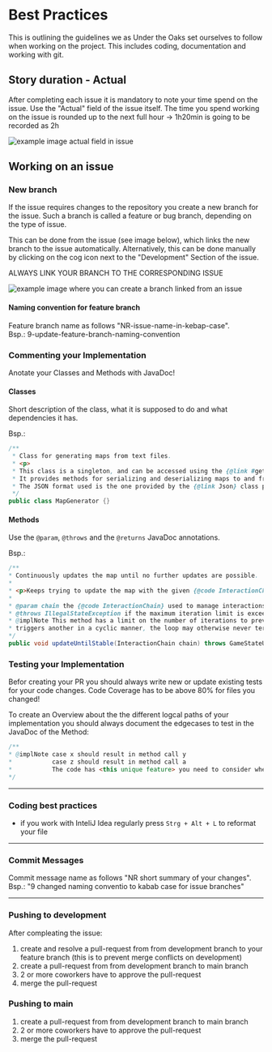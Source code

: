 # Best Practices

This is outlining the guidelines we as Under the Oaks set ourselves to follow when working on the project. This includes
coding, documentation and working with git.

## Story duration - Actual

After completing each issue it is mandatory to note your time spend on the issue. Use the "Actual" field of the issue
itself. The time you spend working on the issue is rounded up to the next full hour -> 1h20min is going to be recorded
as 2h

![example image actual field in issue](image.png)

## Working on an issue

### New branch

If the issue requires changes to the repository you create a new branch for the issue. Such a branch is called a feature
or bug branch, depending on the type of issue.

This can be done from the issue (see image below), which links the new branch to the issue automatically. Alternatively,
this can be done manually by clicking on the cog icon next to the "Development" Section of the issue.

<warning> ALWAYS LINK YOUR BRANCH TO THE CORRESPONDING ISSUE </warning>

![example image where you can create a branch linked from an issue](image-2.png)

#### Naming convention for feature branch

Feature branch name as follows "NR-issue-name-in-kebap-case".  
Bsp.: 9-update-feature-branch-naming-convention

### Commenting your Implementation

Anotate your Classes and Methods with JavaDoc!

#### Classes

Short description of the class, what it is supposed to do and what dependencies it has.

Bsp.:

```java
/**
 * Class for generating maps from text files.
 * <p>
 * This class is a singleton, and can be accessed using the {@link #getInstance()} method.
 * It provides methods for serializing and deserializing maps to and from JSON.
 * The JSON format used is the one provided by the {@link Json} class provided by libGDX.
 */
public class MapGenerator {}
```

#### Methods

Use the `@param`, `@throws` and the `@returns` JavaDoc annotations.

Bsp.:

```java
/**
* Continuously updates the map until no further updates are possible.
*
* <p>Keeps trying to update the map with the given {@code InteractionChain} until no more changes occur.</p>
*
* @param chain the {@code InteractionChain} used to manage interactions and snapshots during updates
* @throws IllegalStateException if the maximum iteration limit is exceeded, suggesting a potential cyclic dependencyn {@code TileContent}.
* @implNote This method has a limit on the number of iterations to prevent endless loops. If one {@code TileContent}
* triggers another in a cyclic manner, the loop may otherwise never terminate.
*/
public void updateUntilStable(InteractionChain chain) throws GameStateUpdateException {...}
```

### Testing your Implementation

Befor creating your PR you should always write new or update existing tests for your code changes. Code Coverage has to
be above 80% for files you changed!

To create an Overview about the the different logcal paths of your implementation you should always document the
edgecases to test in the JavaDoc of the Method:

```java
/**
* @implNote case x should result in method call y
*           case z should result in method call a
*           The code has <this unique feature> you need to consider when testing
*/
```

---

### Coding best practices

- if you work with InteliJ Idea regularly press `Strg + Alt + L` to reformat your file

---

### Commit Messages

Commit message name as follows "NR short summary of your changes".  
Bsp.: "9 changed naming conventio to kabab case for issue branches"


---

### Pushing to development

After compleating the issue:

1. create and resolve a pull-request from from development branch to your feature branch (this is to prevent merge
   conflicts on development)
2. create a pull-request from from development branch to main branch
3. 2 or more coworkers have to approve the pull-request
4. merge the pull-request

### Pushing to main

1. create a pull-request from from development branch to main branch
2. 2 or more coworkers have to approve the pull-request
3. merge the pull-request


